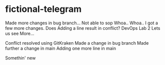 # fictional-telegram
Made more changes in bug branch... Not able to sop
Whoa..
Whoa..
I got a few more changes.
Does Adding a line result in conflict?
DevOps Lab 2
Lets us see
More...

Conflict resolved using GitKraken
Made a change in bug branch
Made further a change in main
Adding one more line in main

Somethin' new